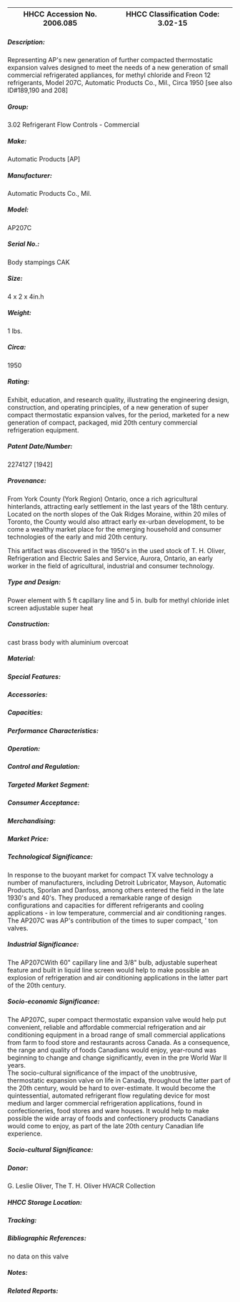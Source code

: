 | **HHCC Accession No. 2006.085** |**HHCC Classification Code:  3.02-15**|
| ----------- | ----------- |
##### Description:
Representing AP's new generation of further compacted thermostatic expansion valves designed to meet the needs of a new generation of small commercial refrigerated appliances, for methyl chloride and Freon 12 refrigerants, Model 207C, Automatic Products Co., Mil., Circa 1950 [see also ID#189,190 and 208]
##### Group:
3.02 Refrigerant Flow Controls - Commercial

##### Make:
Automatic Products [AP]

##### Manufacturer:
Automatic Products Co., Mil.

##### Model:
AP207C

##### Serial No.:
Body stampings CAK

##### Size:
4 x 2 x 4in.h

##### Weight:
1 lbs.

##### Circa:
1950

##### Rating:
Exhibit, education, and research quality, illustrating the engineering design, construction, and operating principles, of a new generation of super compact thermostatic expansion valves, for the period, marketed for a new generation of compact, packaged, mid 20th century commercial refrigeration equipment.

##### Patent Date/Number:
2274127 [1942]

##### Provenance:
From York County (York Region) Ontario, once a rich agricultural hinterlands, attracting early settlement in the last years of the 18th century. Located on the north slopes of the Oak Ridges Moraine, within 20 miles of Toronto, the County would also attract early ex-urban development, to be come a wealthy market place for the emerging household and consumer technologies of the early and mid 20th century. 


This artifact was discovered in the 1950's in the used stock of T. H. Oliver, Refrigeration and Electric Sales and Service, Aurora, Ontario, an early worker in the field of agricultural, industrial and consumer technology.

##### Type and Design:
Power element with 5 ft capillary line and 5 in. bulb
for methyl chloride 
inlet screen 
adjustable super heat

##### Construction:
cast brass body with aluminium overcoat

##### Material:


##### Special Features:


##### Accessories:


##### Capacities:


##### Performance Characteristics:


##### Operation:


##### Control and Regulation:


##### Targeted Market Segment:


##### Consumer Acceptance:


##### Merchandising:


##### Market Price:


##### Technological Significance:
In response to the buoyant market for compact TX valve technology a number of manufacturers, including Detroit Lubricator, Mayson, Automatic Products, Sporlan and Danfoss, among others entered the field in the late 1930's and 40's. They produced a remarkable range of design configurations and capacities for different refrigerants and cooling applications - in low temperature, commercial and air conditioning ranges. 
The AP207C was AP's contribution of the times to super compact, ' ton valves.

##### Industrial Significance:
The AP207CWith 60" capillary line and 3/8" bulb, adjustable superheat feature and built in liquid line screen would help to make possible an  explosion of refrigeration and air conditioning applications in the latter part of the 20th century.

##### Socio-economic Significance:
The AP207C, super compact thermostatic expansion valve would help put convenient, reliable and affordable commercial refrigeration and air conditioning equipment in a broad range of small commercial applications from farm to food store and restaurants across Canada. 
As a consequence, the range and quality of foods Canadians would enjoy, year-round was beginning to change and change significantly, even in the pre World War II years.           
The socio-cultural significance of the impact of the unobtrusive, thermostatic  expansion valve on life in Canada, throughout the latter part of the 20th century, would be hard to over-estimate. 
It would become the quintessential, automated refrigerant flow regulating device for most medium and larger commercial refrigeration applications, found in confectioneries, food stores and ware houses. It would help to make possible the wide array of foods and confectionery products Canadians would come to enjoy, as part of the late 20th century Canadian life experience.

##### Socio-cultural Significance:


##### Donor:
G. Leslie Oliver, The T. H. Oliver HVACR Collection

##### HHCC Storage Location:


##### Tracking:


##### Bibliographic References:
no data on this valve

##### Notes:


##### Related Reports:

